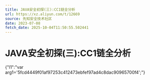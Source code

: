```yaml
---
title: JAVA安全初探(三):CC1链全分析
url: https://xz.aliyun.com/t/12669
source: 先知安全技术社区
date: 2023-07-08
fetch_date: 2025-10-04T11:50:55.502441
---
```


# JAVA安全初探(三):CC1链全分析

{"l1":"var arg1='5fcd4449f01af97253c412473ebfef97ad4c8dac90965700f4';"}
